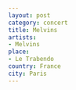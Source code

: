 ```yaml
---
layout: post
category: concert
title: Melvins
artists: 
- Melvins
place: 
- Le Trabendo
country: France
city: Paris
---
```


